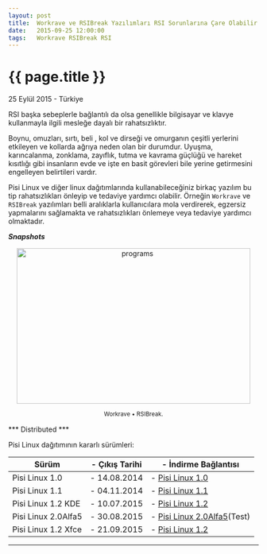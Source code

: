```yaml
---
layout: post
title:  Workrave ve RSIBreak Yazılımları RSI Sorunlarına Çare Olabilir
date:   2015-09-25 12:00:00
tags:   Workrave RSIBreak RSI
---
```


{{ page.title }}
================

<p class="meta">25 Eylül 2015 - Türkiye</p>

RSI başka sebeplerle bağlantılı da olsa genellikle bilgisayar ve klavye kullanmayla ilgili mesleğe dayalı bir rahatsızlıktır.

Boynu, omuzları, sırtı, beli , kol ve dirseği ve omurganın çeşitli yerlerini etkileyen ve kollarda ağrıya neden olan bir durumdur. Uyuşma, karıncalanma, zonklama, zayıflık, tutma ve kavrama güçlüğü ve hareket kısıtlığı gibi insanların evde ve işte en basit görevleri bile yerine getirmesini engelleyen belirtileri vardır. 

Pisi Linux ve diğer linux dağıtımlarında kullanabileceğiniz birkaç yazılım bu tip rahatsızlıkları önleyip ve tedaviye yardımcı olabilir. Örneğin ```Workrave``` ve ```RSIBreak``` yazılımları belli aralıklarla kullanıcılara mola verdirerek, egzersiz yapmalarını sağlamakta ve rahatsızlıkları önlemeye veya tedaviye yardımcı olmaktadır.


***Snapshots***

<div class='pull-right alert alert-warning' style="margin: 15px; text-align: center;">
  <img src="{{ site.baseurl }}/images/snapshot9.bmp" alt="programs" class="img-responsive" width="470px" height="313px"/>
  <p><small>Workrave &bull; RSIBreak.</small></p>
</div>


*** Distributed ***

Pisi Linux dağıtımının kararlı sürümleri:

| Sürüm                  |- Çıkış Tarihi |- İndirme Bağlantısı |
|------------------------|---------------|---------------------|
| Pisi Linux 1.0         |- 14.08.2014   |- [Pisi Linux 1.0](https://sourceforge.net/projects/pisilinux/files/1.0/)|
| Pisi Linux 1.1         |- 04.11.2014   |- [Pisi Linux 1.1](https://sourceforge.net/projects/pisilinux/files/1.1/)|
| Pisi Linux 1.2 KDE     |- 10.07.2015   |- [Pisi Linux 1.2](https://sourceforge.net/projects/pisilinux/files/1.2/)|
| Pisi Linux 2.0Alfa5    |- 30.08.2015   |- [Pisi Linux 2.0Alfa5](https://openload.co/f/vuimrNgPjSE/Pisi-Linux-2.0-Alfa5-KDE5-KaraKedi-x86_64.iso)(Test)
| Pisi Linux 1.2 Xfce    |- 21.09.2015   |- [Pisi Linux 1.2](https://openload.co/f/R6JeYpGW3BM/Pisi-Linux-1.2-XFCE-x86_64.iso)|


---
